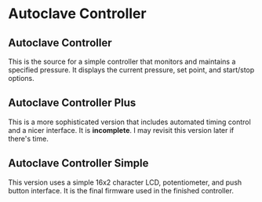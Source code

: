 # Autoclave Controller

## Autoclave Controller

This is the source for a simple controller that monitors and maintains a specified pressure. It displays the current pressure, set point, and start/stop options.

## Autoclave Controller Plus

This is a more sophisticated version that includes automated timing control and a nicer interface. It is **incomplete**. I may revisit this version later if there's time.

## Autoclave Controller Simple

This version uses a simple 16x2 character LCD, potentiometer, and push button interface. It is the final firmware used in the finished controller.